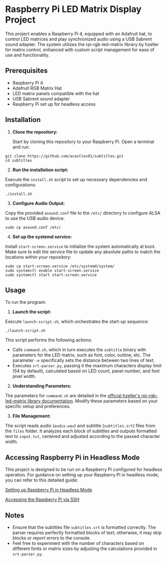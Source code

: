 # Raspberry Pi LED Matrix Display Project

This project enables a Raspberry Pi 4, equipped with an Adafruit hat, to control LED matrices and play synchronized audio using a USB Sabrent sound adapter. The system utilizes the rpi-rgb-led-matrix library by hzeller for matrix control, enhanced with custom script management for ease of use and functionality.

## Prerequisites

- Raspberry Pi 4
- Adafruit RGB Matrix Hat
- LED matrix panels compatible with the hat
- USB Sabrent sound adapter
- Raspberry Pi set up for headless access

## Installation

1. **Clone the repository:**

   Start by cloning this repository to your Raspberry Pi. Open a terminal and run:

```
git clone https://github.com/acastles91/subtitles.git
cd subtitles
```

2. **Run the installation script:**

Execute the `install.sh` script to set up necessary dependencies and configurations:

```
./install.sh
```

3. **Configure Audio Output:**

Copy the provided `asound.conf` file to the `/etc/` directory to configure ALSA to use the USB audio device:

```
sudo cp asound.conf /etc/
```

4. **Set up the systemd service:**

Install `start-screen.service` to initialize the system automatically at boot. Make sure to edit the service file to update any absolute paths to match the locations within your repository:

```
sudo cp start-screen.service /etc/systemd/system/
sudo systemctl enable start-screen.service
sudo systemctl start start-screen.service
```

## Usage

To run the program:

1. **Launch the script:**

Execute `launch-script.sh`, which orchestrates the start-up sequence:

```
./launch-script.sh
```

This script performs the following actions:
- Calls `command.sh`, which in turn executes the `subtitle` binary with parameters for the LED matrix, such as font, color, outline, etc. The parameter `-e` specifically sets the distance between two lines of text.
- Executes `srt-parser.py`, passing it the maximum characters display limit (54 by default), calculated based on LED count, panel number, and font pixel width.

2. **Understanding Parameters:**

The parameters for `command.sh` are detailed in the [official hzeller's rpi-rgb-led-matrix library documentation](https://github.com/hzeller/rpi-rgb-led-matrix). Modify these parameters based on your specific setup and preferences.

3. **File Management:**

The script reads audio (`audio.wav`) and subtitle (`subtitles.srt`) files from the `files` folder. It analyzes each block of subtitles and outputs formatted text to `input.txt`, centered and adjusted according to the passed character width.

## Accessing Raspberry Pi in Headless Mode

This project is designed to be run on a Raspberry Pi configured for headless operation. For guidance on setting up your Raspberry Pi in headless mode, you can refer to this detailed guide:

[Setting up Raspberry Pi in Headless Mode](https://www.raspberrypi.org/documentation/configuration/wireless/headless.md)

[Accessing the Raspberry Pi via SSH](https://www.raspberrypi.com/documentation/computers/remote-access.html)

## Notes

- Ensure that the subtitles file `subtitles.srt` is formatted correctly. The parser requires perfectly formatted blocks of text; otherwise, it may skip blocks or report errors to the console.
- Feel free to experiment with the number of characters based on different fonts or matrix sizes by adjusting the calculations provided in `srt-parser.py`.



